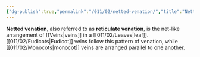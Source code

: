 ```yaml
---
{"dg-publish":true,"permalink":"/011/02/netted-venation/","title":"Netted Venation","tags":["BIOL412"],"created":"2024-09-26T13:45:04.107-07:00","updated":"2024-09-26T15:21:53.007-07:00"}
---
```


**Netted venation**, also referred to as **reticulate venation**, is the net-like arrangement of [[Veins\|veins]] in a [[011/02/Leaves\|leaf]]. [[011/02/Eudicots\|Eudicot]] veins follow this pattern of venation, while [[011/02/Monocots\|monocot]] veins are arranged parallel to one another.